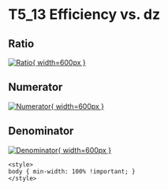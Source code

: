 # T5_13 Efficiency vs. dz

## Ratio

[![Ratio](../mtv/var/T5_13_eff_dz.png){ width=600px }](../mtv/var/T5_13_eff_dz.pdf)

## Numerator

[![Numerator](../mtv/num/T5_13_eff_dz_num.png){ width=600px }](../mtv/num/T5_13_eff_dz_num.pdf)

## Denominator

[![Denominator](../mtv/den/T5_13_eff_dz_den.png){ width=600px }](../mtv/den/T5_13_eff_dz_den.pdf)


``` {=html}
<style>
body { min-width: 100% !important; }
</style>
```
